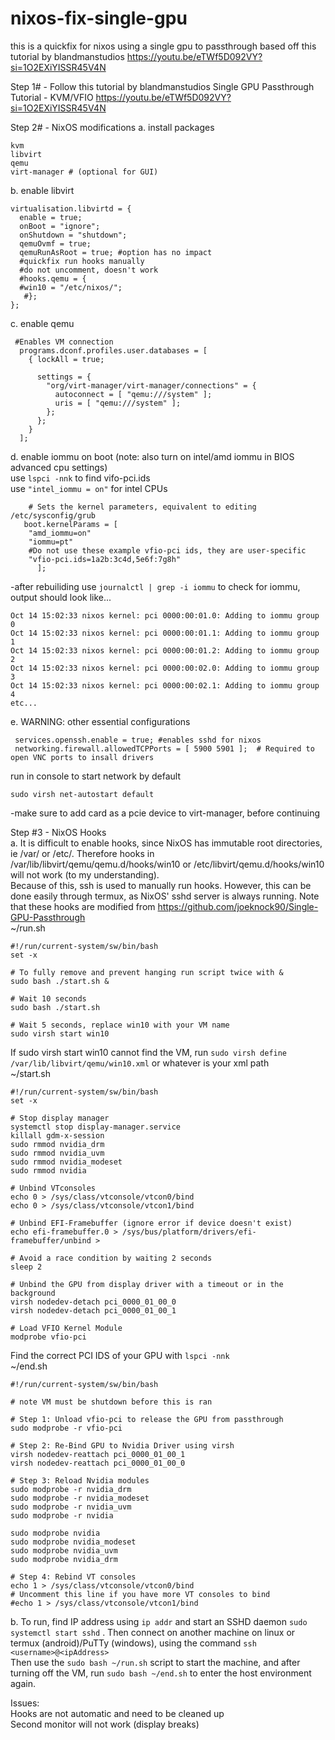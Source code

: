 # nixos-fix-single-gpu
this is a quickfix for nixos using a single gpu to passthrough based off this tutorial by blandmanstudios
https://youtu.be/eTWf5D092VY?si=1O2EXiYISSR45V4N

Step 1# - Follow this tutorial by blandmanstudios
Single GPU Passthrough Tutorial - KVM/VFIO
https://youtu.be/eTWf5D092VY?si=1O2EXiYISSR45V4N

Step 2# - NixOS modifications
a. install packages
```
kvm 
libvirt
qemu
virt-manager # (optional for GUI)
```
b. enable libvirt  
```
virtualisation.libvirtd = {
  enable = true;
  onBoot = "ignore";
  onShutdown = "shutdown";
  qemuOvmf = true;
  qemuRunAsRoot = true; #option has no impact 
  #quickfix run hooks manually
  #do not uncomment, doesn't work 
  #hooks.qemu = {   
  #win10 = "/etc/nixos/";
   #};
};
``` 

c. enable qemu  
```
 #Enables VM connection
  programs.dconf.profiles.user.databases = [
    { lockAll = true;

      settings = {
        "org/virt-manager/virt-manager/connections" = {
          autoconnect = [ "qemu:///system" ];
          uris = [ "qemu:///system" ];
        };
      };
    }
  ];
```
d. enable iommu on boot (note: also turn on intel/amd iommu in BIOS advanced cpu settings)  
use `lspci -nnk` to find vifo-pci.ids  
use `"intel_iommu = on"` for intel CPUs 
```
    # Sets the kernel parameters, equivalent to editing /etc/sysconfig/grub 
   boot.kernelParams = [
    "amd_iommu=on"
    "iommu=pt"
    #Do not use these example vfio-pci ids, they are user-specific 
    "vfio-pci.ids=1a2b:3c4d,5e6f:7g8h"
      ];

```
-after rebuiliding use `journalctl | grep -i iommu` to check for iommu, output should look like...
```
Oct 14 15:02:33 nixos kernel: pci 0000:00:01.0: Adding to iommu group 0
Oct 14 15:02:33 nixos kernel: pci 0000:00:01.1: Adding to iommu group 1
Oct 14 15:02:33 nixos kernel: pci 0000:00:01.2: Adding to iommu group 2
Oct 14 15:02:33 nixos kernel: pci 0000:00:02.0: Adding to iommu group 3
Oct 14 15:02:33 nixos kernel: pci 0000:00:02.1: Adding to iommu group 4
etc...
```

e. WARNING: other essential configurations  
```
 services.openssh.enable = true; #enables sshd for nixos
 networking.firewall.allowedTCPPorts = [ 5900 5901 ];  # Required to open VNC ports to insall drivers
```
run in console to start network by default
```
sudo virsh net-autostart default
```

-make sure to add card as a pcie device to virt-manager, before continuing 

Step #3 - NixOS Hooks  
a. It is difficult to enable hooks, since NixOS has immutable root directories, ie /var/ or /etc/. Therefore hooks in /var/lib/libvirt/qemu/qemu.d/hooks/win10 or /etc/libvirt/qemu.d/hooks/win10 will not work (to my understanding).   
Because of this, ssh is used to manually run hooks. However, this can be done easily through termux, as NixOS' sshd server is always running. Note that these hooks are modified from https://github.com/joeknock90/Single-GPU-Passthrough     
~/run.sh
```
#!/run/current-system/sw/bin/bash
set -x 

# To fully remove and prevent hanging run script twice with & 
sudo bash ./start.sh &

# Wait 10 seconds
sudo bash ./start.sh

# Wait 5 seconds, replace win10 with your VM name
sudo virsh start win10
```
If sudo virsh start win10 cannot find the VM, run `sudo virsh define /var/lib/libvirt/qemu/win10.xml` or whatever is your xml path        
~/start.sh  
```              
#!/run/current-system/sw/bin/bash
set -x

# Stop display manager
systemctl stop display-manager.service
killall gdm-x-session 
sudo rmmod nvidia_drm 
sudo rmmod nvidia_uvm 
sudo rmmod nvidia_modeset
sudo rmmod nvidia 

# Unbind VTconsoles
echo 0 > /sys/class/vtconsole/vtcon0/bind
echo 0 > /sys/class/vtconsole/vtcon1/bind

# Unbind EFI-Framebuffer (ignore error if device doesn't exist)
echo efi-framebuffer.0 > /sys/bus/platform/drivers/efi-framebuffer/unbind >

# Avoid a race condition by waiting 2 seconds
sleep 2

# Unbind the GPU from display driver with a timeout or in the background
virsh nodedev-detach pci_0000_01_00_0 
virsh nodedev-detach pci_0000_01_00_1 

# Load VFIO Kernel Module  
modprobe vfio-pci
```
Find the correct PCI IDS of your GPU with `lspci -nnk`   
~/end.sh
```
#!/run/current-system/sw/bin/bash

# note VM must be shutdown before this is ran

# Step 1: Unload vfio-pci to release the GPU from passthrough
sudo modprobe -r vfio-pci 

# Step 2: Re-Bind GPU to Nvidia Driver using virsh
virsh nodedev-reattach pci_0000_01_00_1
virsh nodedev-reattach pci_0000_01_00_0

# Step 3: Reload Nvidia modules
sudo modprobe -r nvidia_drm
sudo modprobe -r nvidia_modeset
sudo modprobe -r nvidia_uvm
sudo modprobe -r nvidia

sudo modprobe nvidia
sudo modprobe nvidia_modeset
sudo modprobe nvidia_uvm
sudo modprobe nvidia_drm

# Step 4: Rebind VT consoles
echo 1 > /sys/class/vtconsole/vtcon0/bind
# Uncomment this line if you have more VT consoles to bind
#echo 1 > /sys/class/vtconsole/vtcon1/bind
```
b. To run, find IP address using `ip addr` and start an SSHD daemon `sudo systemctl start sshd` . Then connect on another machine on linux or termux (android)/PuTTy (windows), using the command `ssh <username>@<ipAddress> `   
Then use the `sudo bash ~/run.sh` script to start the machine, and after turning off the VM, run `sudo bash ~/end.sh` to enter the host environment again.     

Issues:   
Hooks are not automatic and need to be cleaned up   
Second monitor will not work (display breaks)   





















